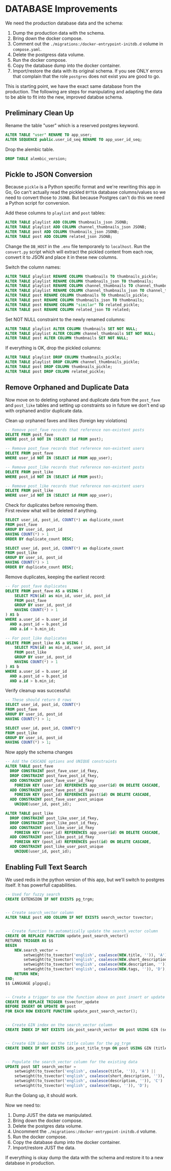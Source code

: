 # DATABASE Improvements

We need the production database data and the schema:
1. Dump the production data with the schema.
2. Bring down the docker compose.
3. Comment out the `./migrations:/docker-entrypoint-initdb.d` volume in `compose.yaml`.
4. Delete the postgress data volume.
5. Run the docker compose.
5. Copy the database dump into the docker container.
7. Import/restore the data with its original schema. If you see ONLY errors that complain that the role `postgres` does not exist you are good to go.


This is starting point, we have the exact same database from the production. The following are steps for manipulating and adapting the data to be able to fit into the new, improved databse schema.


## Preliminary Clean Up

Rename the table "user" which is a reserved postgres keyword.
``` sql
ALTER TABLE "user" RENAME TO app_user;
ALTER SEQUENCE public.user_id_seq RENAME TO app_user_id_seq;
```

Drop the alembic table.
``` sql
DROP TABLE alembic_version;
```


## Pickle to JSON Conversion

Because `pickle` is a Python specific format and we're rewriting this app in Go, Go can't actually read the pickled `BYTEA` database columns/values so we need to convert those to `JSONB`. But because Postgres can't do this we need a Python script for conversion.

Add these columns to `playlist` and `post` tables:
``` sql
ALTER TABLE playlist ADD COLUMN thumbnails_json JSONB;
ALTER TABLE playlist ADD COLUMN channel_thumbnails_json JSONB;
ALTER TABLE post ADD COLUMN thumbnails_json JSONB;
ALTER TABLE post ADD COLUMN related_json JSONB;
```

Change the `DB_HOST` in the `.env` file temporarely to `localhost`. Run the `convert.py` script which will extract the pickled content from each row, convert it to JSON and place it in these new columns.


Switch the column names:
``` sql
ALTER TABLE playlist RENAME COLUMN thumbnails TO thumbnails_pickle;
ALTER TABLE playlist RENAME COLUMN thumbnails_json TO thumbnails;
ALTER TABLE playlist RENAME COLUMN channel_thumbnails TO channel_thumbnails_pickle;
ALTER TABLE playlist RENAME COLUMN channel_thumbnails_json TO channel_thumbnails;
ALTER TABLE post RENAME COLUMN thumbnails TO thumbnails_pickle;
ALTER TABLE post RENAME COLUMN thumbnails_json TO thumbnails;
ALTER TABLE post RENAME COLUMN "similar" TO related_pickle;
ALTER TABLE post RENAME COLUMN related_json TO related;
```

Set NOT NULL constraint to the newly renamed columns:
``` sql
ALTER TABLE playlist ALTER COLUMN thumbnails SET NOT NULL;
ALTER TABLE playlist ALTER COLUMN channel_thumbnails SET NOT NULL;
ALTER TABLE post ALTER COLUMN thumbnails SET NOT NULL;
```

If everything is OK, drop the pickled columns:
```sql
ALTER TABLE playlist DROP COLUMN thumbnails_pickle;
ALTER TABLE playlist DROP COLUMN channel_thumbnails_pickle;
ALTER TABLE post DROP COLUMN thumbnails_pickle;
ALTER TABLE post DROP COLUMN related_pickle;
```

## Remove Orphaned and Duplicate Data

Now move on to deleting orphaned and duplicate data from the `post_fave` and `post_like` tables and setting up constraints so in future we don't end up with orphaned and/or duplicate data.

Clean up orphaned faves and likes (foreign key violations)
``` sql
-- Remove post_fave records that reference non-existent posts
DELETE FROM post_fave 
WHERE post_id NOT IN (SELECT id FROM post);

-- Remove post_fave records that reference non-existent users
DELETE FROM post_fave 
WHERE user_id NOT IN (SELECT id FROM app_user);

-- Remove post_like records that reference non-existent posts
DELETE FROM post_like 
WHERE post_id NOT IN (SELECT id FROM post);

-- Remove post_like records that reference non-existent users
DELETE FROM post_like 
WHERE user_id NOT IN (SELECT id FROM app_user);
```

Check for duplicates before removing them.  
First review what will be deleted if anything.
``` sql
SELECT user_id, post_id, COUNT(*) as duplicate_count
FROM post_fave 
GROUP BY user_id, post_id 
HAVING COUNT(*) > 1
ORDER BY duplicate_count DESC;

SELECT user_id, post_id, COUNT(*) as duplicate_count
FROM post_like 
GROUP BY user_id, post_id 
HAVING COUNT(*) > 1
ORDER BY duplicate_count DESC;
```

Remove duplicates, keeping the earliest record:
``` sql
-- For post_fave duplicates
DELETE FROM post_fave AS a USING (
    SELECT MIN(id) as min_id, user_id, post_id
    FROM post_fave 
    GROUP BY user_id, post_id
    HAVING COUNT(*) > 1
) AS b
WHERE a.user_id = b.user_id 
  AND a.post_id = b.post_id 
  AND a.id > b.min_id;

-- For post_like duplicates
DELETE FROM post_like AS a USING (
    SELECT MIN(id) as min_id, user_id, post_id
    FROM post_like 
    GROUP BY user_id, post_id
    HAVING COUNT(*) > 1
) AS b
WHERE a.user_id = b.user_id 
  AND a.post_id = b.post_id 
  AND a.id > b.min_id;
```

Verify cleanup was successful:
``` sql
-- These should return 0 rows
SELECT user_id, post_id, COUNT(*) 
FROM post_fave 
GROUP BY user_id, post_id 
HAVING COUNT(*) > 1;

SELECT user_id, post_id, COUNT(*) 
FROM post_like 
GROUP BY user_id, post_id 
HAVING COUNT(*) > 1;
```

Now apply the schema changes
``` sql
-- Add the CASCADE options and UNIQUE constraints
ALTER TABLE post_fave 
  DROP CONSTRAINT post_fave_user_id_fkey,
  DROP CONSTRAINT post_fave_post_id_fkey,
  ADD CONSTRAINT post_fave_user_id_fkey 
    FOREIGN KEY (user_id) REFERENCES app_user(id) ON DELETE CASCADE,
  ADD CONSTRAINT post_fave_post_id_fkey 
    FOREIGN KEY (post_id) REFERENCES post(id) ON DELETE CASCADE,
  ADD CONSTRAINT post_fave_user_post_unique 
    UNIQUE(user_id, post_id);

ALTER TABLE post_like 
  DROP CONSTRAINT post_like_user_id_fkey,
  DROP CONSTRAINT post_like_post_id_fkey,
  ADD CONSTRAINT post_like_user_id_fkey 
    FOREIGN KEY (user_id) REFERENCES app_user(id) ON DELETE CASCADE,
  ADD CONSTRAINT post_like_post_id_fkey 
    FOREIGN KEY (post_id) REFERENCES post(id) ON DELETE CASCADE,
  ADD CONSTRAINT post_like_user_post_unique 
    UNIQUE(user_id, post_id);
```


## Enabling Full Text Search

We used redis in the python version of this app, but we'll switch to postgres itself. It has powerfull capabilities.


``` sql
-- Used for fuzzy search
CREATE EXTENSION IF NOT EXISTS pg_trgm;


-- Create search_vector column
ALTER TABLE post ADD COLUMN IF NOT EXISTS search_vector tsvector;


-- Create function to automatically update the search_vector column
CREATE OR REPLACE FUNCTION update_post_search_vector()
RETURNS TRIGGER AS $$
BEGIN
    NEW.search_vector =
        setweight(to_tsvector('english', coalesce(NEW.title, '')), 'A') ||
        setweight(to_tsvector('english', coalesce(NEW.short_description, '')), 'B') ||
        setweight(to_tsvector('english', coalesce(NEW.description, '')), 'C') ||
        setweight(to_tsvector('english', coalesce(NEW.tags, '')), 'D');
    RETURN NEW;
END;
$$ LANGUAGE plpgsql;


-- Create a trigger to use the function above on post insert or update
CREATE OR REPLACE TRIGGER tsvector_update
BEFORE INSERT OR UPDATE ON post
FOR EACH ROW EXECUTE FUNCTION update_post_search_vector();


-- Create GIN index on the search_vector column
CREATE INDEX IF NOT EXISTS idx_post_search_vector ON post USING GIN (search_vector);


-- Create GIN index on the title column for the pg_trgm
CREATE INDEX IF NOT EXISTS idx_post_title_trgm ON post USING GIN (title gin_trgm_ops);


-- Populate the search_vector column for the existing data
UPDATE post SET search_vector =
    setweight(to_tsvector('english', coalesce(title, '')), 'A') ||
    setweight(to_tsvector('english', coalesce(short_description, '')), 'B') ||
    setweight(to_tsvector('english', coalesce(description, '')), 'C') ||
    setweight(to_tsvector('english', coalesce(tags, '')), 'D');
```

Run the Golang up, it should work.

Now we need to:
1. Dump JUST the data we manipulated.
2. Bring down the docker compose.
3. Delete the postgres data volume.
4. Uncomment the `./migrations:/docker-entrypoint-initdb.d` volume.
5. Run the docker compose.
6. Copy the database dump into the docker container.
7. Import/restore JUST the data.

If everything is okay dump the data with the schema and restore it to a new database in production.
